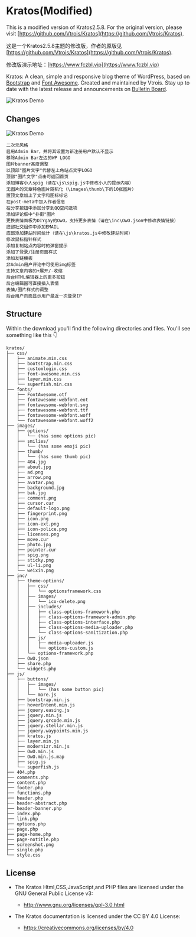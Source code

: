 # Kratos(Modified)

This is a modified version of Kratos2.5.8. For the original version, please visit [https://github.com/Vtrois/Kratos](https://github.com/Vtrois/Kratos).

这是一个Kratos2.5.8主题的修改版，作者的原版见[https://github.com/Vtrois/Kratos](https://github.com/Vtrois/Kratos).

修改版演示地址：[https://www.fczbl.vip](https://www.fczbl.vip)

Kratos: A clean, simple and responsive blog theme of WordPress, based on [Bootstrap](https://github.com/twbs/bootstrap) and [Font Awesome](https://github.com/FortAwesome/Font-Awesome). Created and maintained by Vtrois. Stay up to date with the latest release and announcements on [Bulletin Board](https://github.com/Vtrois/Kratos/issues). 

![Kratos Demo](https://www.fczbl.vip/wp-content/uploads/kratos.png) 

## Changes
![Kratos Demo](https://www.fczbl.vip/wp-content/uploads/kratos2.png)
```
二次元风格
启用Admin Bar，并将其设置为新注册用户默认不显示
移除Admin Bar左边的WP LOGO
图片banner高度调整
以顶部"图片文字"代替左上角站点文字LOGO
顶部"图片文字"点击可返回首页
添加博客小人spig（请在\js\spig.js中修改小人的提示内容）
无图片的文章特色图片随机化（\images\thumb\下的10张图片）
置顶文章加上了文字和图标标记
在post-meta中加入作者信息
在分享按钮中添加分享到QQ空间选项
添加评论框中"扑街"图片
更换表情面板为DIYgay的OwO，支持更多表情（请在\inc\OwO.json中修改表情链接）
底部社交组件中添加EMAIL
底部添加建站时间统计（请在\js\kratos.js中修改建站时间）
修改鼠标指针样式
添加复制站点内容时的弹窗提示
添加了登录/注册页面样式
添加友链模板
非Admin用户评论中可使用img标签
支持文章内容的+展开/-收缩
后台HTML编辑器上的更多按钮
后台编辑器可直接插入表情
表情/图片样式的调整
后台用户页面显示用户最近一次登录IP
```

## Structure
Within the download you'll find the following directories and files. You'll see something like this :point_down:

```
kratos/
├── css/
│   ├── animate.min.css
│   ├── bootstrap.min.css
│   ├── customlogin.css
│   ├── font-awesome.min.css
│   ├── layer.min.css
│   └── superfish.min.css
├── fonts/
│   ├── FontAwesome.otf
│   ├── fontawesome-webfont.eot
│   ├── fontawesome-webfont.svg
│   ├── fontawesome-webfont.ttf
│   ├── fontawesome-webfont.woff
│   └── fontawesome-webfont.woff2
├── images/
│   ├── options/
│   │   └── (has some options pic)
│   ├── smilies/
│   │   └── (has some emoji pic)
│   ├── thumb/
│   │   └── (has some thumb pic)
│   ├── 404.jpg
│   ├── about.jpg
│   ├── ad.png
│   ├── arrow.png
│   ├── avatar.png
│   ├── background.jpg
│   ├── bak.jpg
│   ├── comment.png
│   ├── cursor.cur
│   ├── default-logo.png
│   ├── fingerprint.png
│   ├── icon.png
│   ├── icon-ext.png
│   ├── icon-police.png
│   ├── licenses.png
│   ├── move.cur
│   ├── photo.jpg
│   ├── pointer.cur
│   ├── spig.png
│   ├── sticky.png
│   ├── ul-li.png
│   └── weixin.png
├── inc/
│   ├── theme-options/
│   │   ├── css/
│   │   │   └── optionsframework.css
│   │   ├── images/
│   │   │   └── ico-delete.png
│   │   ├── includes/
│   │   │   ├── class-options-framework.php
│   │   │   ├── class-options-framework-admin.php
│   │   │   ├── class-options-interface.php
│   │   │   ├── class-options-media-uploader.php
│   │   │   └── class-options-sanitization.php
│   │   ├── js/
│   │   │   ├── media-uploader.js
│   │   │   └── options-custom.js
│   │   └── options-framework.php
│   ├── OwO.json
│   ├── share.php
│   └── widgets.php
├── js/
│   ├── buttons/
│   │   ├── images/
│   │   │   └── (has some button pic)
│   │   └── more.js
│   ├── bootstrap.min.js
│   ├── hoverIntent.min.js
│   ├── jquery.easing.js
│   ├── jquery.min.js
│   ├── jquery.qrcode.min.js
│   ├── jquery.stellar.min.js
│   ├── jquery.waypoints.min.js
│   ├── kratos.js
│   ├── layer.min.js
│   ├── modernizr.min.js
│   ├── OwO.min.js
│   ├── OwO.min.js.map
│   ├── spig.js
│   └── superfish.js
├── 404.php
├── comments.php
├── content.php
├── footer.php
├── functions.php
├── header.php
├── header-abstract.php
├── header-banner.php
├── index.php
├── link.php
├── options.php
├── page.php
├── page-home.php
├── page-notitle.php
├── screenshot.png
├── single.php
└── style.css

```
  
## License

- The Kratos Html,CSS,JavaScript,and PHP files are licensed under the GNU General Public License v3:
  - http://www.gnu.org/licenses/gpl-3.0.html

- The Kratos documentation is licensed under the CC BY 4.0 License:
  - https://creativecommons.org/licenses/by/4.0
